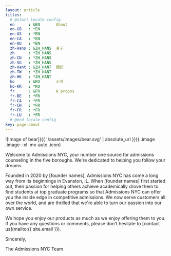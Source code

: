 ```yaml
---
layout: article
titles:
  # @start locale config
  en      : &EN       About
  en-GB   : *EN
  en-US   : *EN
  en-CA   : *EN
  en-AU   : *EN
  zh-Hans : &ZH_HANS  关于
  zh      : *ZH_HANS
  zh-CN   : *ZH_HANS
  zh-SG   : *ZH_HANS
  zh-Hant : &ZH_HANT  關於
  zh-TW   : *ZH_HANT
  zh-HK   : *ZH_HANT
  ko      : &KO       소개
  ko-KR   : *KO
  fr      : &FR       À propos
  fr-BE   : *FR
  fr-CA   : *FR
  fr-CH   : *FR
  fr-FR   : *FR
  fr-LU   : *FR
  # @end locale config
key: page-about
---
```


![Image of bear]({{ '/assets/images/bear.svg' | absolute_url }}){:.image .image--xl .mx-auto .icon}

Welcome to Admissions NYC, your number one source for admissions counseling in the five boroughs. We're dedicated to helping you follow your dreams.

Founded in 2020 by [founder names], Admissions NYC has come a long way from its beginnings in Evanston, IL. When [founder names] first started out, their passion for helping others achieve academically drove them to find students at top graduate programs so that Admissions NYC can offer you the inside edge in competitive admissions. We now serve customers all over the world, and are thrilled that we're able to turn our passion into our own service.

We hope you enjoy our products as much as we enjoy offering them to you. If you have any questions or comments, please don't hesitate to [contact us](mailto:{{ site.email }}).


Sincerely,

The Admissions NYC Team
